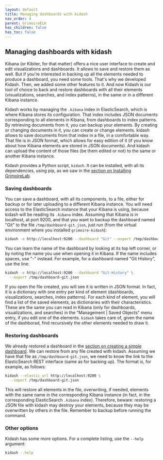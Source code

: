 ```yaml
---
layout: default
title: Managing dashboards with kidash
nav_order: 4
parent: GrimoireELK
has_children: false
has_toc: false
---
```



## Managing dashboards with kidash

Kibana (or Kibiter, for that matter) offers a nice user interface to create and edit visualizations and dashboards. It allows to save and restore them as well. But if you're interested in backing up all the elements needed to produce a dashboard, you need some tools. That's why we developed Kidash. Then, we added some other features to it. And now Kidash is our tool of choice to back and restore dashboards with all their elements (visualizations, searches, and index patterns), in the same or in a different Kibana instance.

Kidash works by managing the `.kibana` index in ElasticSearch, which is where Kibana stores its configuration. That index includes JSON documents corresponding to all elements in Kibana, from dashboards to index patterns. By retrieving documents from it, you can backup your elements. By creating or changing documents in it, you can create or change elements. kidash allows to save documents from that index in a file, in a comfortable way. That file is in JSON format, which allows for easy edition of it (if you know about how Kibana elements are stored in JSON documents). And kidash can upload the content of those files (be them edited or not) to the same or another Kibana instance.

Kidash provides a Python script, `kidash`.
It can be installed, with all its dependencies, using pip,
as we saw in the [section on Installing GrimoireLab](../basics/install.html).

### Saving dashboards

You can save a dashboard, with all its components, to a file, either for backup or for later uploading to a different Kibana instance. You will need access to the ElasticSearch instance that your Kibana is using, because kidash will be reading its `.kibana` index. Assuming that Kibana is in localhost, at port 9200, and that you want to backup the dashboard named "Git" to the file `/tmp/dashboard-git.json`, just run (from the virtual environment where you installed `grimoire-kidash`):


```bash
kidash -e http://localhost:9200 --dashboard "Git" --export /tmp/dashboard-git.json
``` 

You can learn the name of the dashboard by looking at its top left corner, or by noting the name you use when opening it in Kibana. If the name includes spaces, use "-" instead. For example, for a dashboard named "Git History", use the line:

```bash
kidash -e http://localhost:9200 --dashboard "Git-History" \
  --export /tmp/dashboard-git.json
``` 

If you open the file created,
you will see it is written in JSON format.
In fact, it is a dictionary with one entry per kind of element
(dashboards, visualizations, searches, index patterns).
For each kind of element, you will find a list of the saved elements,
as dictionaries with their characteristics.
These are the same you can read in Kibana (only for dashboards, visualizations, and searches)
in the "Management | Saved Objects" menu entry, if you edit one of the elements.
`kidash` takes care of, given the name of the dashborad,
find recursively the other elements needed to draw it.

### Restoring dashboards

We already restored a dashboard in the
[section on creating a simple dashboard](simple.html#uploading).
We can restore from any file created with kidash. Assuming we have that file as `/tmp/dashboard-git.json`, we need to know the link to the ElasticSearch REST interface (same as for backing up). The format is, for example, as follows:

```bash
kidash --elastic_url http://localhost:9200 \
  --import /tmp/dashboard-git.json
```

This will restore all elements in the file, overwriting, if needed, elements with the same name in the corresponding Kibana instance (in fact, in the corresponding ElasticSearch `.kibana` index). Therefore, beware: restoring a JSON file with kidash may destroy your elements, because they may be overwritten by others in the file. Remember to backup before running the command.

### Other options

Kidash has some more options. For a complete listing, use the `--help` argument:

```bash
kidash --help
```

